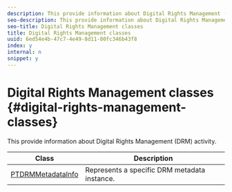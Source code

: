 ```yaml
---
description: This provide information about Digital Rights Management (DRM) activity.
seo-description: This provide information about Digital Rights Management (DRM) activity.
seo-title: Digital Rights Management classes
title: Digital Rights Management classes
uuid: 6ed54e4b-47c7-4e49-8d11-00fc346b43f8
index: y
internal: n
snippet: y
---
```


# Digital Rights Management classes {#digital-rights-management-classes}

This provide information about Digital Rights Management (DRM) activity.

| **Class** |**Description** |
|---|---|
| [PTDRMMetadataInfo](https://help.adobe.com/en_US/primetime/api/psdk/appledoc/Classes/PTDRMMetadataInfo.html)  | Represents a specific DRM metadata instance.  |